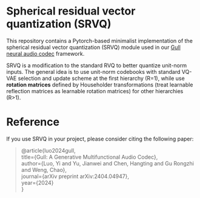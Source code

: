 # Spherical residual vector quantization (SRVQ)

This repository contains a Pytorch-based minimalist implementation of the spherical residual vector quantization (SRVQ) module used in our [Gull neural audio codec](https://arxiv.org/abs/2404.04947) framework.

SRVQ is a modification to the standard RVQ to better quantize unit-norm inputs. The general idea is to use unit-norm codebooks with standard VQ-VAE selection and update scheme at the first hierarchy (R=1), while use **rotation matrices** defined by Householder transformations (treat learnable reflection matrices as learnable rotation matrices) for other hierarchies (R>1).

# Reference
If you use SRVQ in your project, please consider citing the following paper:

> @article{luo2024gull,  
>  title={Gull: A Generative Multifunctional Audio Codec},  
>  author={Luo, Yi and Yu, Jianwei and Chen, Hangting and Gu Rongzhi and Weng, Chao},  
>  journal={arXiv preprint arXiv:2404.04947},  
>  year={2024}  
> }
